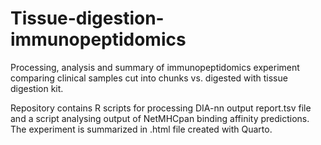 # Tissue-digestion-immunopeptidomics
Processing, analysis and summary of immunopeptidomics experiment comparing clinical samples cut into chunks vs. digested with tissue digestion kit.

Repository contains R scripts for processing DIA-nn output report.tsv file and a script analysing output of NetMHCpan binding affinity predictions. The experiment is summarized in .html file created with Quarto.
